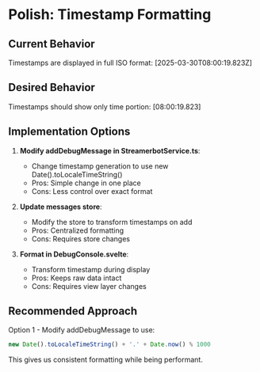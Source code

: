 # Polish: Timestamp Formatting

## Current Behavior
Timestamps are displayed in full ISO format: [2025-03-30T08:00:19.823Z]

## Desired Behavior
Timestamps should show only time portion: [08:00:19.823]

## Implementation Options
1. **Modify addDebugMessage in StreamerbotService.ts**:
   - Change timestamp generation to use new Date().toLocaleTimeString()
   - Pros: Simple change in one place
   - Cons: Less control over exact format

2. **Update messages store**:
   - Modify the store to transform timestamps on add
   - Pros: Centralized formatting
   - Cons: Requires store changes

3. **Format in DebugConsole.svelte**:
   - Transform timestamp during display
   - Pros: Keeps raw data intact
   - Cons: Requires view layer changes

## Recommended Approach
Option 1 - Modify addDebugMessage to use:
```ts
new Date().toLocaleTimeString() + '.' + Date.now() % 1000
```
This gives us consistent formatting while being performant.